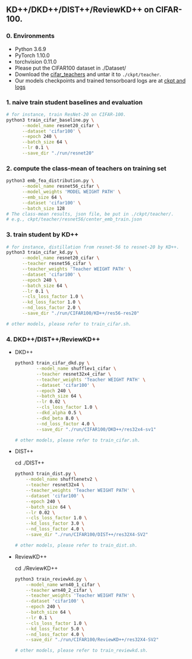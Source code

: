## KD++/DKD++/DIST++/ReviewKD++ on CIFAR-100.
### 0. Environments

- Python 3.6.9
- PyTorch 1.10.0
- torchvision 0.11.0
- Please put the CIFAR100 dataset in ./Dataset/
- Download the [cifar_teachers](https://github.com/megvii-research/mdistiller/releases/tag/checkpoints) and untar it to `./ckpt/teacher`.
- Our models checkpoints and trained tensorboard logs are at [ckpt and logs](https://github.com/megvii-research/mdistiller/releases/tag/checkpoints)

### 1. naive train student baselines and evaluation
  ```bash
  # for instance, train ResNet-20 on CIFAR-100.
  python3 train_cifar_baseline.py \
        --model_name resnet20_cifar \
        --dataset 'cifar100' \
        --epoch 240 \
        --batch_size 64 \
        --lr 0.1 \
        --save_dir "./run/resnet20"
  ```
### 2. compute the class-mean of teachers on training set
  ```bash
  python3 emb_fea_distribution.py \
        --model_name resnet56_cifar \
        --model_weights 'MODEL WEIGHT PATH' \
        --emb_size 64 \
        --dataset 'cifar100' \
        --batch_size 128
  # The class-mean results, json file, be put in ./ckpt/teacher/.
  # e.g., ckpt/teacher/resnet56/center_emb_train.json
  ```

### 3. train student by KD++
  ```bash
  # for instance, distillation from resnet-56 to resnet-20 by KD++.
  python3 train_cifar_kd.py \
        --model_name resnet20_cifar \
        --teacher resnet56_cifar \
        --teacher_weights 'Teacher WEIGHT PATH' \
        --dataset 'cifar100' \
        --epoch 240 \
        --batch_size 64 \
        --lr 0.1 \
        --cls_loss_factor 1.0 \
        --kd_loss_factor 1.0 \
        --nd_loss_factor 2.0 \
        --save_dir "./run/CIFAR100/KD++/res56-res20"

  # other models, please refer to train_cifar.sh.
  ```

### 4. DKD++/DIST++/ReviewKD++
 - DKD++
    ```bash
    python3 train_cifar_dkd.py \
            --model_name shufflev1_cifar \
            --teacher resnet32x4_cifar \
            --teacher_weights 'Teacher WEIGHT PATH' \
            --dataset 'cifar100' \
            --epoch 240 \
            --batch_size 64 \
            --lr 0.02 \
            --cls_loss_factor 1.0 \
            --dkd_alpha 0.5 \
            --dkd_beta 8.0 \
            --nd_loss_factor 4.0 \
            --save_dir "./run/CIFAR100/DKD++/res32x4-sv1"

    # other models, please refer to train_cifar.sh.
    ```
 - DIST++

   cd ./DIST++
    ```bash
    python3 train_dist.py \
        --model_name shufflenetv2 \
        --teacher resnet32x4 \
        --teacher_weights 'Teacher WEIGHT PATH' \
        --dataset 'cifar100' \
        --epoch 240 \
        --batch_size 64 \
        --lr 0.02 \
        --cls_loss_factor 1.0 \
        --kd_loss_factor 3.0 \
        --nd_loss_factor 4.0 \
        --save_dir "./run/CIFAR100/DIST++/res32X4-SV2"

    # other models, please refer to train_dist.sh.
    ```
 - ReviewKD++

   cd ./ReviewKD++
    ```bash
    python3 train_reviewkd.py \
        --model_name wrn40_1_cifar \
        --teacher wrn40_2_cifar \
        --teacher_weights 'Teacher WEIGHT PATH' \
        --dataset 'cifar100' \
        --epoch 240 \
        --batch_size 64 \
        --lr 0.1 \
        --cls_loss_factor 1.0 \
        --kd_loss_factor 5.0 \
        --nd_loss_factor 4.0 \
        --save_dir "./run/CIFAR100/ReviewKD++/res32X4-SV2"

    # other models, please refer to train_reviewkd.sh.
    ```
